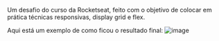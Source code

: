 Um desafio do curso da Rocketseat, feito com o objetivo de colocar em prática técnicas responsivas, display grid e flex. 

Aqui está um exemplo de como ficou o resultado final:
![image](https://github.com/kauan2812/05-BlogDeGatos/assets/57874837/81cdcdb7-8678-4787-ba4c-4c0904502373)

